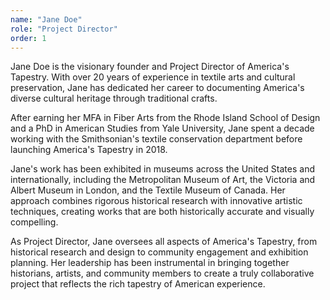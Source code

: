 ```yaml
---
name: "Jane Doe"
role: "Project Director"
order: 1
---
```


Jane Doe is the visionary founder and Project Director of America's Tapestry. With over 20 years of experience in textile arts and cultural preservation, Jane has dedicated her career to documenting America's diverse cultural heritage through traditional crafts.

After earning her MFA in Fiber Arts from the Rhode Island School of Design and a PhD in American Studies from Yale University, Jane spent a decade working with the Smithsonian's textile conservation department before launching America's Tapestry in 2018.

Jane's work has been exhibited in museums across the United States and internationally, including the Metropolitan Museum of Art, the Victoria and Albert Museum in London, and the Textile Museum of Canada. Her approach combines rigorous historical research with innovative artistic techniques, creating works that are both historically accurate and visually compelling.

As Project Director, Jane oversees all aspects of America's Tapestry, from historical research and design to community engagement and exhibition planning. Her leadership has been instrumental in bringing together historians, artists, and community members to create a truly collaborative project that reflects the rich tapestry of American experience.

